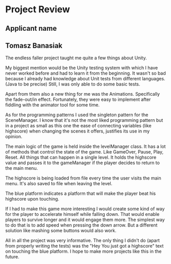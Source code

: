 # Project Review

## Applicant name
Tomasz Banasiak
---
The endless faller project taught me quite a few things about Unity.

My biggest mention would be the Unity testing system with which I have never worked before and had to learn it from the beginning.
It wasn't so bad because I already had knowledge about Unit tests from different languages. (Java to be precise)
Still, I was only able to do some basic tests.

Apart from them also a new thing for me was the Animations. Specifically the fade-out/in effect.
Fortunately, they were easy to implement after fiddling with the animator tool for some time.

As for the programming patterns I used the singleton pattern for the SceneManager. I know that it's not the most liked programming pattern but in a project as small as this one the ease of connecting variables (like highscore) when changing the scenes it offers, justifies its use in my opinion.

The main logic of the game is held inside the levelManager class. It has a lot of methods that control the state of the game.
Like GameOver, Pause, Play, Reset. All things that can happen in a single level. It holds the highscore value and passes it to the gameManager if the player decides to return to the main menu.

The highscore is being loaded from file every time the user visits the main menu. It's also saved to file when leaving the level.

The blue platform indicates a platform that will make the player beat his highscore upon touching.

If I had to make this game more interesting I would create some kind of way for the player to accelerate himself while falling down. That would enable players to survive longer and it would engage them more. The simplest way to do that is to add speed when pressing the down arrow. But a different solution like mashing some buttons would also work.

All in all the project was very informative. The only thing I didn't do (apart from properly writing the tests) was the "Hey You just got a highscore" text on touching the blue platform. I hope to make more projects like this in the future.

<!-- Your review goes here -->
<!-- Explain why you did the things that way or any snippet that is word mentioning -->
<!-- If you had any issue and how you resolved them -->
